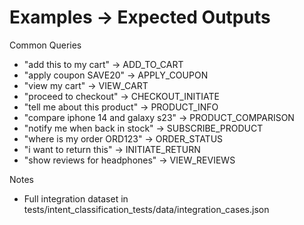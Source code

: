 # Examples → Expected Outputs

Common Queries
- "add this to my cart" → ADD_TO_CART
- "apply coupon SAVE20" → APPLY_COUPON
- "view my cart" → VIEW_CART
- "proceed to checkout" → CHECKOUT_INITIATE
- "tell me about this product" → PRODUCT_INFO
- "compare iphone 14 and galaxy s23" → PRODUCT_COMPARISON
- "notify me when back in stock" → SUBSCRIBE_PRODUCT
- "where is my order ORD123" → ORDER_STATUS
- "i want to return this" → INITIATE_RETURN
- "show reviews for headphones" → VIEW_REVIEWS

Notes
- Full integration dataset in tests/intent_classification_tests/data/integration_cases.json
